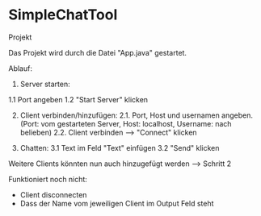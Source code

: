 # SimpleChatTool
Projekt

Das Projekt wird durch die Datei "App.java" gestartet.

Ablauf:
1. Server starten:

1.1 Port angeben 
1.2 "Start Server" klicken

2. Client verbinden/hinzufügen:
2.1. Port, Host und usernamen angeben. (Port: vom gestarteten Server, Host: localhost, Username: nach belieben)
2.2. Client verbinden --> "Connect" klicken

3. Chatten:
3.1 Text im Feld "Text" einfügen 
3.2 "Send" klicken

Weitere Clients könnten nun auch hinzugefügt werden --> Schritt 2


Funktioniert noch nicht:
- Client disconnecten
- Dass der Name vom jeweiligen Client im Output Feld steht
